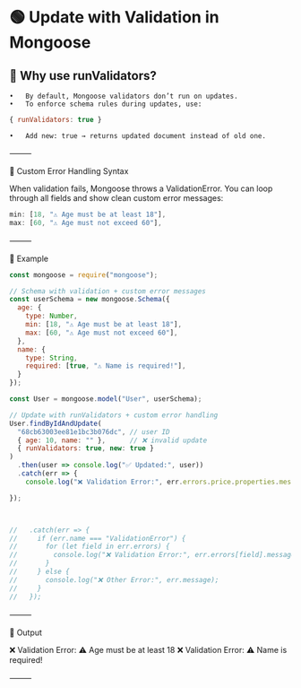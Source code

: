 
# 🟢 Update with Validation in Mongoose

## 🔹 Why use runValidators?
	•	By default, Mongoose validators don’t run on updates.
	•	To enforce schema rules during updates, use:
``` js
{ runValidators: true }
```
	•	Add new: true → returns updated document instead of old one.

⸻

🔹 Custom Error Handling Syntax

When validation fails, Mongoose throws a ValidationError.
You can loop through all fields and show clean custom error messages:
``` js
min: [18, "⚠️ Age must be at least 18"],
max: [60, "⚠️ Age must not exceed 60"],
```

⸻

🔹 Example
``` js
const mongoose = require("mongoose");

// Schema with validation + custom error messages
const userSchema = new mongoose.Schema({
  age: {
    type: Number,
    min: [18, "⚠️ Age must be at least 18"],
    max: [60, "⚠️ Age must not exceed 60"],
  },
  name: {
    type: String,
    required: [true, "⚠️ Name is required!"],
  }
});

const User = mongoose.model("User", userSchema);

// Update with runValidators + custom error handling
User.findByIdAndUpdate(
  "68cb63003ee81e1bc3b076dc", // user ID
  { age: 10, name: "" },      // ❌ invalid update
  { runValidators: true, new: true }
)
  .then(user => console.log("✅ Updated:", user))
  .catch(err => {
    console.log("❌ Validation Error:", err.errors.price.properties.message);

});



//   .catch(err => {
//     if (err.name === "ValidationError") {
//       for (let field in err.errors) {
//         console.log("❌ Validation Error:", err.errors[field].message);
//       }
//     } else {
//       console.log("❌ Other Error:", err.message);
//     }
//   });
```

⸻

🔹 Output

❌ Validation Error: ⚠️ Age must be at least 18
❌ Validation Error: ⚠️ Name is required!


⸻
